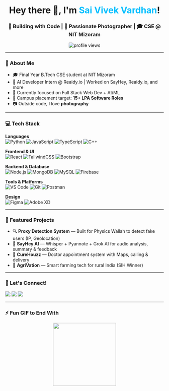 <h1 align="center">Hey there 👋, I'm <span style="color:#00bfff">Sai Vivek Vardhan</span>!</h1>
<h3 align="center">🚀 Building with Code | 📸 Passionate Photographer | 🎓 CSE @ NIT Mizoram</h3>

<p align="center">
  <img src="https://komarev.com/ghpvc/?username=vivekvardhan7&label=Profile%20views&color=0e75b6&style=flat" alt="profile views" />
</p>

---

### 🌟 About Me

- 🎓 Final Year B.Tech CSE student at NIT Mizoram
- 💼 AI Developer Intern @ Reaidy.io | Worked on SayHey, Reaidy.io, and more
- 🧠 Currently focused on Full Stack Web Dev + AI/ML
- 📌 Campus placement target: **15+ LPA Software Roles**
- 📷 Outside code, I love **photography** 

---

### 💻 Tech Stack

**Languages**  
![Python](https://img.shields.io/badge/-Python-3776AB?style=for-the-badge&logo=python) 
![JavaScript](https://img.shields.io/badge/-JavaScript-F7DF1E?style=for-the-badge&logo=javascript&logoColor=black) 
![TypeScript](https://img.shields.io/badge/-TypeScript-007ACC?style=for-the-badge&logo=typescript) 
![C++](https://img.shields.io/badge/-C++-00599C?style=for-the-badge&logo=c%2B%2B)

**Frontend & UI**  
![React](https://img.shields.io/badge/-React-61DAFB?style=for-the-badge&logo=react) 
![TailwindCSS](https://img.shields.io/badge/-Tailwind%20CSS-38B2AC?style=for-the-badge&logo=tailwind-css) 
![Bootstrap](https://img.shields.io/badge/-Bootstrap-563D7C?style=for-the-badge&logo=bootstrap)

**Backend & Database**  
![Node.js](https://img.shields.io/badge/-Node.js-339933?style=for-the-badge&logo=node.js) 
![MongoDB](https://img.shields.io/badge/-MongoDB-47A248?style=for-the-badge&logo=mongodb) 
![MySQL](https://img.shields.io/badge/-MySQL-4479A1?style=for-the-badge&logo=mysql) 
![Firebase](https://img.shields.io/badge/-Firebase-FFCA28?style=for-the-badge&logo=firebase)

**Tools & Platforms**  
![VS Code](https://img.shields.io/badge/-VS%20Code-007ACC?style=for-the-badge&logo=visual-studio-code) 
![Git](https://img.shields.io/badge/-Git-F05032?style=for-the-badge&logo=git) 
![Postman](https://img.shields.io/badge/-Postman-FF6C37?style=for-the-badge&logo=postman)

**Design**  
![Figma](https://img.shields.io/badge/-Figma-F24E1E?style=for-the-badge&logo=figma) 
![Adobe XD](https://img.shields.io/badge/-Adobe%20XD-FF61F6?style=for-the-badge&logo=adobe-xd)

---

### 🚀 Featured Projects

- 🔍 **Proxy Detection System** — Built for Physics Wallah to detect fake users (IP, Geolocation)
- 💬 **SayHey AI** — Whisper + Pyannote + Grok AI for audio analysis, summary & feedback
- 🏥 **CureHouzz** — Doctor appointment system with Maps, calling & delivery
- 🌾 **AgriVation** — Smart farming tech for rural India (SIH Winner)

---


### 🔗 Let's Connect!

<p align="left">
  <a href="mailto:saivivek2809@gmail.com"><img src="https://img.shields.io/badge/Gmail-D14836?style=for-the-badge&logo=gmail&logoColor=white" /></a>
  <a href="https://linkedin.com/in/sai-vivek-tata-049210280"><img src="https://img.shields.io/badge/LinkedIn-blue?style=for-the-badge&logo=linkedin&logoColor=white" /></a>
  <a href="https://personal-portfolio-bjfk.vercel.app/"><img src="https://img.shields.io/badge/Portfolio-black?style=for-the-badge&logo=vercel&logoColor=white" /></a>
</p>

---

### ⚡ Fun GIF to End With

<p align="center">
  <img src="https://media.tenor.com/qJ5evVs-_uUAAAAC/coding.gif" height="200" />
</p>
